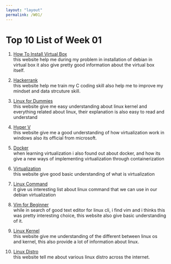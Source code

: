 ```yaml
---
layout: "layout"
permalink: /W01/
---
```


# Top 10 List of Week 01

1. [How To Install Virtual Box](https://shaadlife.com/install-debian-oracle-virtualbox/)<br>
   this website help me during my problem in installation of debian in virtual box
   it also give pretty good information about the virtual box itself.

2. [Hackerrank](https://www.hackerrank.com/)<br>
   this website help me train my C coding skill also help me to improve my
   mindset and data strcuture skill.

3. [Linux for Dummies](https://www.dummies.com/computers/operating-systems/linux/)<br>
   this website give me easy understanding about linux kernel and everything related
   about linux, their explanation is also easy to read and understand

4. [Hyper V](https://docs.microsoft.com/en-us/virtualization/hyper-v-on-windows/)<br>
   this website give me a good understanding of how virtualization work in windows
   also its official from microsoft.

5. [Docker](https://www.docker.com/)<br>
   when learning virtualization i also found out about docker, and how its
   give a new ways of implementing virtualization through containerization

6. [Virtualization](https://en.wikipedia.org/wiki/Virtualization)<br>
   this website give good basic understanding of what is virtualization

7. [Linux Command](https://www.hostinger.com/tutorials/linux-commands)<br>
   it give us interesting list about linux command that we can use in our debian
   virtualization

8. [Vim for Beginner](https://www.linux.com/training-tutorials/vim-101-beginners-guide-vim/)<br>
   while in search of good text editor for linux cli, i find vim and i thinks
   this was pretty interesting choice, this website also give basic understanding of it.

9. [Linux Kernel](https://en.wikipedia.org/wiki/Linux_kernel)<br>
   this website give me understanding of the different between linux os and kernel,
   this also provide a lot of information about linux.

10. [Linux Distro](https://en.wikipedia.org/wiki/Linux_kernel)<br>
    this website tell me about various linux distro across the internet.
